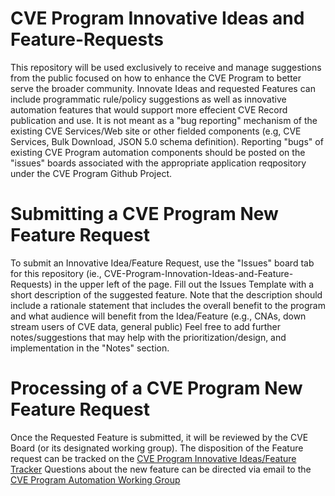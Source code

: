 # CVE Program Innovative Ideas and Feature-Requests
This repository will be used exclusively to receive and manage suggestions from the public focused on how to enhance the CVE Program to better serve the broader community.  Innovate Ideas and requested Features can include programmatic rule/policy suggestions as well as innovative automation features that would support more effecient CVE Record publication and use.   It is not meant as a "bug reporting" mechanism of the existing CVE Services/Web site or other fielded components (e.g, CVE Services, Bulk Download, JSON 5.0 schema definition).  Reporting "bugs" of existing CVE Program automation components should be posted on the "issues"  boards associated with the appropriate application reqpository under the CVE Program Github Project.

# Submitting a CVE Program New Feature Request
To submit an Innovative Idea/Feature Request, use the "Issues" board tab for this repository (ie., CVE-Program-Innovation-Ideas-and-Feature-Requests) in the upper left of the page.  Fill out the Issues Template with a short description of the suggested feature.  Note that the description should include a rationale statement that includes the overall benefit to the program and  what audience will benefit from the Idea/Feature (e.g., CNAs, down stream users of CVE data, general public)   Feel free to add further notes/suggestions that may help with the prioritization/design, and implementation in the "Notes" section. 

# Processing of a CVE Program New Feature Request
Once the Requested Feature is submitted, it will be reviewed by the CVE Board (or its designated working group).  The disposition of the Feature request can be tracked on the [CVE Program Innovative Ideas/Feature Tracker](https://github.com/orgs/CVEProject/projects/14/views/1)  Questions about the new feature can be directed via email to the [CVE Program Automation Working Group](mailto:AWG@cve-cwe-programs.groups.io)
